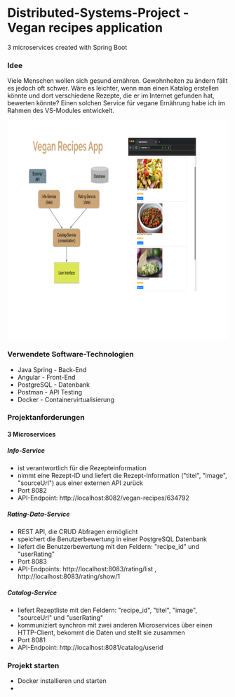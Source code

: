 # Distributed-Systems-Project - Vegan recipes application 

3 microservices created with Spring Boot


### Idee


Viele Menschen wollen sich gesund ernähren. Gewohnheiten zu ändern fällt es jedoch oft schwer.
Wäre es leichter, wenn man einen Katalog erstellen könnte und dort verschiedene Rezepte, die er im Internet gefunden hat, bewerten könnte?
Einen solchen Service für vegane Ernährung habe ich im Rahmen des VS-Modules entwickelt.

<img align="center" width="800" height="500" src="https://github.com/SvitlanaG/Distributed-Systems-Project/blob/master/VeganRecipesApp.png">


### Verwendete Software-Technologien

* Java Spring - Back-End
* Angular - Front-End
* PostgreSQL - Datenbank
* Postman - API Testing
* Docker - Containervirtualisierung


### Projektanforderungen

#### 3 Microservices

##### Info-Service
  * ist verantwortlich für die Rezepteinformation
  * nimmt eine Rezept-ID und liefert die Rezept-Information ("titel", "image", "sourceUrl") aus einer externen API zurück
  * Port 8082
  * API-Endpoint: http://localhost:8082/vegan-recipes/634792

##### Rating-Data-Service
  * REST API, die CRUD Abfragen ermöglicht
  * speichert die Benutzerbewertung in einer PostgreSQL Datenbank
  * liefert die Benutzerbewertung mit den Feldern: "recipe_id" und "userRating"
  * Port 8083
  * API-Endpoints: http://localhost:8083/rating/list , http://localhost:8083/rating/show/1


##### Catalog-Service
  * liefert Rezeptliste mit den Feldern: "recipe_id", "titel", "image", "sourceUrl" und "userRating"
  * kommuniziert synchron mit zwei anderen Microservices über einen HTTP-Client, bekommt die Daten und stellt sie zusammen
  * Port 8081
  * API-Endpoint: http://localhost:8081/catalog/userid
  
  
### Projekt starten
 * Docker installieren und starten
 * 
